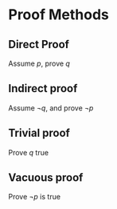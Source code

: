 # Proof Methods

## Direct Proof
Assume $p$, 
prove $q$ 

## Indirect proof
Assume $\neg{q}$, and prove $\neg{p}$ 

## Trivial proof
Prove $q$ true

## Vacuous proof
Prove $\neg{p}$ is true
